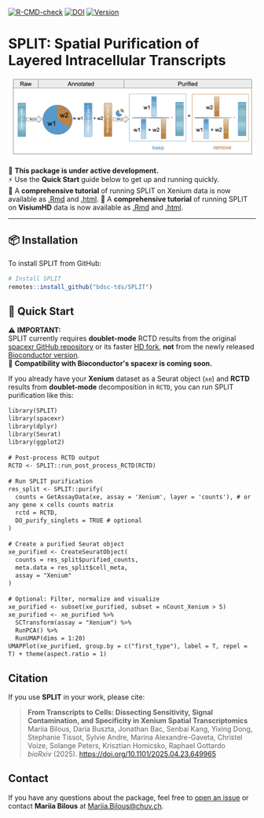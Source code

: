 <!-- badges: start --> 
[![R-CMD-check](https://github.com/BDSC-tds/SPLIT/actions/workflows/R-CMD-check.yaml/badge.svg)](https://github.com/BDSC-tds/SPLIT/actions/workflows/R-CMD-check.yaml) 
[![DOI](https://img.shields.io/badge/DOI%3A-10.1101%2F2025.04.23.649965-brightgreen)](https://doi.org/10.1101/2025.04.23.649965)
[![Version](https://img.shields.io/badge/version-0.1.0-blue)](https://github.com/bdsc-tds/SPLIT/releases/tag/v0.1.0)
<!-- badges: end -->

# SPLIT: Spatial Purification of Layered Intracellular Transcripts

![](vignettes/plots/SPLIT_schema.png)

🚧 **This package is under active development.**\
⚡ Use the **Quick Start** guide below to get up and running quickly.\
📖 A **comprehensive tutorial** of running SPLIT on Xenium data is now available as [.Rmd](https://github.com/bdsc-tds/SPLIT/blob/main/vignettes/Run_RCTD_and_SPLIT_on_Xenium.Rmd) and [.html](https://github.com/bdsc-tds/SPLIT/blob/main/doc/Run_RCTD_and_SPLIT_on_Xenium.html).
📖 A **comprehensive tutorial** of running SPLIT on **VisiumHD** data is now available as [.Rmd](https://github.com/bdsc-tds/SPLIT/blob/main/vignettes/Run_RCTD_and_SPLIT_on_VisiumHD.Rmd) and [.html](https://github.com/bdsc-tds/SPLIT/blob/main/doc/Run_RCTD_and_SPLIT_on_VisiumHD.html).

------------------------------------------------------------------------

## 📦 Installation

To install SPLIT from GitHub:

``` r
# Install SPLIT
remotes::install_github("bdsc-tds/SPLIT")
```

## 🚀 Quick Start

⚠️ **IMPORTANT:**\
SPLIT currently requires **doublet-mode** RCTD results from the original [spacexr GitHub repository](https://github.com/dmcable/spacexr) or its faster [HD fork](https://github.com/jpromeror/spacexr/tree/HD), **not** from the newly released [Bioconductor version](https://www.bioconductor.org/packages/release/bioc/html/spacexr.html).\
🚧 **Compatibility with Bioconductor's spacexr is coming soon.**

If you already have your **Xenium** dataset as a Seurat object (`xe`) and **RCTD** results from **doublet-mode** decomposition in `RCTD`, you can run SPLIT purification like this:

```{r}
library(SPLIT)
library(spacexr)
library(dplyr)
library(Seurat)
library(ggplot2)

# Post-process RCTD output
RCTD <- SPLIT::run_post_process_RCTD(RCTD)

# Run SPLIT purification
res_split <- SPLIT::purify(
  counts = GetAssayData(xe, assay = 'Xenium', layer = 'counts'), # or any gene x cells counts matrix
  rctd = RCTD,
  DO_purify_singlets = TRUE # optional
)

# Create a purified Seurat object
xe_purified <- CreateSeuratObject(
  counts = res_split$purified_counts,
  meta.data = res_split$cell_meta,
  assay = "Xenium"
)

# Optional: Filter, normalize and visualize
xe_purified <- subset(xe_purified, subset = nCount_Xenium > 5)
xe_purified <- xe_purified %>%
  SCTransform(assay = "Xenium") %>%
  RunPCA() %>%
  RunUMAP(dims = 1:20)
UMAPPlot(xe_purified, group.by = c("first_type"), label = T, repel = T) + theme(aspect.ratio = 1)
```

## Citation

If you use **SPLIT** in your work, please cite:

> **From Transcripts to Cells: Dissecting Sensitivity, Signal Contamination, and Specificity in Xenium Spatial Transcriptomics**\
> Mariia Bilous, Daria Buszta, Jonathan Bac, Senbai Kang, Yixing Dong, Stephanie Tissot, Sylvie Andre, Marina Alexandre-Gaveta, Christel Voize, Solange Peters, Krisztian Homicsko, Raphael Gottardo\
> *bioRxiv* (2025). <https://doi.org/10.1101/2025.04.23.649965>

## Contact

If you have any questions about the package, feel free to [open an issue](https://github.com/bdsc-tds/SPLIT/issues) or contact **Mariia Bilous** at [Mariia.Bilous\@chuv.ch](mailto:Mariia.Bilous@chuv.ch).
